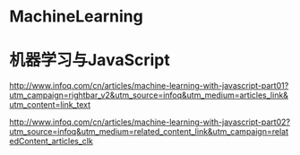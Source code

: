 # MachineLearning


# 机器学习与JavaScript

http://www.infoq.com/cn/articles/machine-learning-with-javascript-part01?utm_campaign=rightbar_v2&utm_source=infoq&utm_medium=articles_link&utm_content=link_text

http://www.infoq.com/cn/articles/machine-learning-with-javascript-part02?utm_source=infoq&utm_medium=related_content_link&utm_campaign=relatedContent_articles_clk
